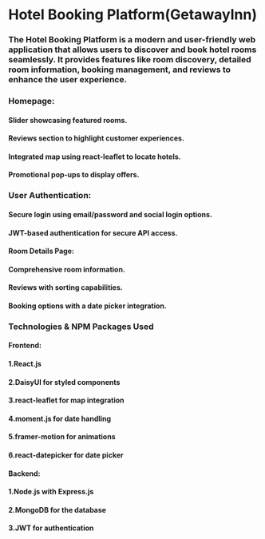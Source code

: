 # Hotel Booking Platform(GetawayInn)
### The Hotel Booking Platform is a modern and user-friendly web application that allows users to discover and book hotel rooms seamlessly. It provides features like room discovery, detailed room information, booking management, and reviews to enhance the user experience.

### Homepage:

#### Slider showcasing featured rooms.

#### Reviews section to highlight customer experiences.

#### Integrated map using react-leaflet to locate hotels.

#### Promotional pop-ups to display offers.


### User Authentication:

#### Secure login using email/password and social login options.

#### JWT-based authentication for secure API access.


#### Room Details Page:

#### Comprehensive room information.

#### Reviews with sorting capabilities.

#### Booking options with a date picker integration.


### Technologies & NPM Packages Used

#### Frontend:

#### 1.React.js

#### 2.DaisyUI for styled components

#### 3.react-leaflet for map integration

#### 4.moment.js for date handling

#### 5.framer-motion for animations

#### 6.react-datepicker for date picker

#### Backend:

#### 1.Node.js with Express.js

#### 2.MongoDB for the database

#### 3.JWT for authentication

